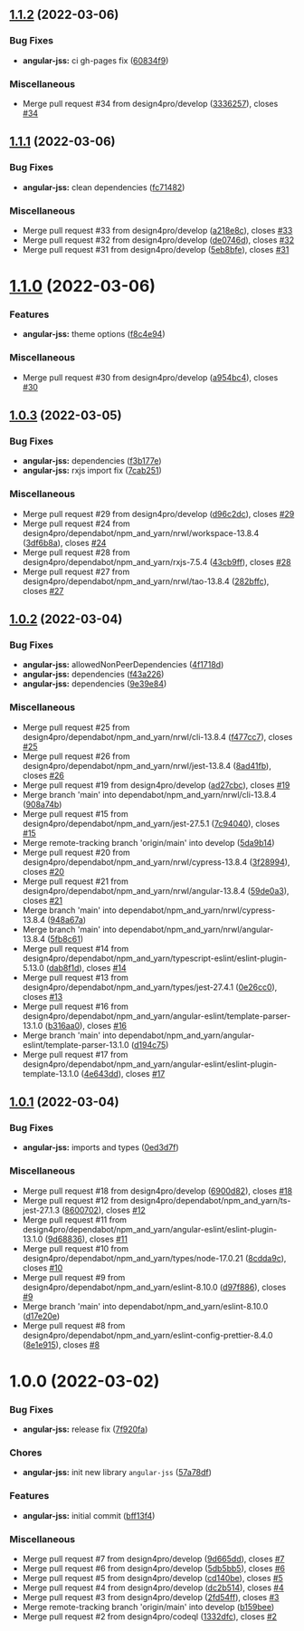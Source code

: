 ## [1.1.2](https://github.com/design4pro/angular-jss/compare/angular-jss/v1.1.1...angular-jss/v1.1.2) (2022-03-06)

### Bug Fixes

- **angular-jss:** ci gh-pages fix ([60834f9](https://github.com/design4pro/angular-jss/commit/60834f9b2923523db837692f788dc92cb9d6ca90))

### Miscellaneous

- Merge pull request #34 from design4pro/develop ([3336257](https://github.com/design4pro/angular-jss/commit/3336257f4e065459c38b96c247551e3969e2ec6f)), closes [#34](https://github.com/design4pro/angular-jss/issues/34)

## [1.1.1](https://github.com/design4pro/angular-jss/compare/angular-jss/v1.1.0...angular-jss/v1.1.1) (2022-03-06)

### Bug Fixes

- **angular-jss:** clean dependencies ([fc71482](https://github.com/design4pro/angular-jss/commit/fc714820717eac497e056f7bdadcf80cc09e0173))

### Miscellaneous

- Merge pull request #33 from design4pro/develop ([a218e8c](https://github.com/design4pro/angular-jss/commit/a218e8cd829ba553a5ffb06c4578528702fa7b65)), closes [#33](https://github.com/design4pro/angular-jss/issues/33)
- Merge pull request #32 from design4pro/develop ([de0746d](https://github.com/design4pro/angular-jss/commit/de0746d9fd19c821f96e9bcfcf0bb19654339bbe)), closes [#32](https://github.com/design4pro/angular-jss/issues/32)
- Merge pull request #31 from design4pro/develop ([5eb8bfe](https://github.com/design4pro/angular-jss/commit/5eb8bfea81d6bb109dba3518050cbc2545f8157b)), closes [#31](https://github.com/design4pro/angular-jss/issues/31)

# [1.1.0](https://github.com/design4pro/angular-jss/compare/angular-jss/v1.0.3...angular-jss/v1.1.0) (2022-03-06)

### Features

- **angular-jss:** theme options ([f8c4e94](https://github.com/design4pro/angular-jss/commit/f8c4e949504b4ca56f75d90b3b7cc1ce2dfb8f31))

### Miscellaneous

- Merge pull request #30 from design4pro/develop ([a954bc4](https://github.com/design4pro/angular-jss/commit/a954bc4cc78dadd109a937903b1578180ab8f98a)), closes [#30](https://github.com/design4pro/angular-jss/issues/30)

## [1.0.3](https://github.com/design4pro/angular-jss/compare/angular-jss/v1.0.2...angular-jss/v1.0.3) (2022-03-05)

### Bug Fixes

- **angular-jss:** dependencies ([f3b177e](https://github.com/design4pro/angular-jss/commit/f3b177e335c019048df4e5a25a207855f2b939e3))
- **angular-jss:** rxjs import fix ([7cab251](https://github.com/design4pro/angular-jss/commit/7cab2510940f33f43ab13cbe9727edd0266f0c87))

### Miscellaneous

- Merge pull request #29 from design4pro/develop ([d96c2dc](https://github.com/design4pro/angular-jss/commit/d96c2dc28cb616e5bff147f1a55adf231ecbc3d8)), closes [#29](https://github.com/design4pro/angular-jss/issues/29)
- Merge pull request #24 from design4pro/dependabot/npm_and_yarn/nrwl/workspace-13.8.4 ([3df6b8a](https://github.com/design4pro/angular-jss/commit/3df6b8a072ec4e6ab541e4ee1777c75449bafca4)), closes [#24](https://github.com/design4pro/angular-jss/issues/24)
- Merge pull request #28 from design4pro/dependabot/npm_and_yarn/rxjs-7.5.4 ([43cb9ff](https://github.com/design4pro/angular-jss/commit/43cb9ff4df2b3b6a76cebb3c8f978c1b26cdef73)), closes [#28](https://github.com/design4pro/angular-jss/issues/28)
- Merge pull request #27 from design4pro/dependabot/npm_and_yarn/nrwl/tao-13.8.4 ([282bffc](https://github.com/design4pro/angular-jss/commit/282bffcebba5f1fbfbc6a92ac8463b227729f95d)), closes [#27](https://github.com/design4pro/angular-jss/issues/27)

## [1.0.2](https://github.com/design4pro/angular-jss/compare/angular-jss/v1.0.1...angular-jss/v1.0.2) (2022-03-04)

### Bug Fixes

- **angular-jss:** allowedNonPeerDependencies ([4f1718d](https://github.com/design4pro/angular-jss/commit/4f1718d8b1f783bbc1e02a11e16d72e6f25c25f9))
- **angular-jss:** dependencies ([f43a226](https://github.com/design4pro/angular-jss/commit/f43a226e25b88652183eba115497e3f4d2681494))
- **angular-jss:** dependencies ([9e39e84](https://github.com/design4pro/angular-jss/commit/9e39e847f50a74c36adb29d83084171d0c8e27bc))

### Miscellaneous

- Merge pull request #25 from design4pro/dependabot/npm_and_yarn/nrwl/cli-13.8.4 ([f477cc7](https://github.com/design4pro/angular-jss/commit/f477cc70d6bfeab4028320ef08672b41b56b6cbf)), closes [#25](https://github.com/design4pro/angular-jss/issues/25)
- Merge pull request #26 from design4pro/dependabot/npm_and_yarn/nrwl/jest-13.8.4 ([8ad41fb](https://github.com/design4pro/angular-jss/commit/8ad41fb8969dc86d290034d98a8fd3769fdf5831)), closes [#26](https://github.com/design4pro/angular-jss/issues/26)
- Merge pull request #19 from design4pro/develop ([ad27cbc](https://github.com/design4pro/angular-jss/commit/ad27cbc8bad0902b9c43fd0fc344441d6338d27e)), closes [#19](https://github.com/design4pro/angular-jss/issues/19)
- Merge branch 'main' into dependabot/npm_and_yarn/nrwl/cli-13.8.4 ([908a74b](https://github.com/design4pro/angular-jss/commit/908a74b13b325f3e073ab3f4456de65e5b029130))
- Merge pull request #15 from design4pro/dependabot/npm_and_yarn/jest-27.5.1 ([7c94040](https://github.com/design4pro/angular-jss/commit/7c94040aa1574867bc8f6d98712aa6b78fe237a8)), closes [#15](https://github.com/design4pro/angular-jss/issues/15)
- Merge remote-tracking branch 'origin/main' into develop ([5da9b14](https://github.com/design4pro/angular-jss/commit/5da9b148b1477b5ed8692966e8600d5add283927))
- Merge pull request #20 from design4pro/dependabot/npm_and_yarn/nrwl/cypress-13.8.4 ([3f28994](https://github.com/design4pro/angular-jss/commit/3f28994870be50cf54dde37c808ee322bf708b8f)), closes [#20](https://github.com/design4pro/angular-jss/issues/20)
- Merge pull request #21 from design4pro/dependabot/npm_and_yarn/nrwl/angular-13.8.4 ([59de0a3](https://github.com/design4pro/angular-jss/commit/59de0a3af5a5667b3b102422c05f80e84ca16ba2)), closes [#21](https://github.com/design4pro/angular-jss/issues/21)
- Merge branch 'main' into dependabot/npm_and_yarn/nrwl/cypress-13.8.4 ([948a67a](https://github.com/design4pro/angular-jss/commit/948a67a35c752e7d08483150e1852c808fbddbf9))
- Merge branch 'main' into dependabot/npm_and_yarn/nrwl/angular-13.8.4 ([5fb8c61](https://github.com/design4pro/angular-jss/commit/5fb8c612b86eb2f146df08c794b3d374b2c3295c))
- Merge pull request #14 from design4pro/dependabot/npm_and_yarn/typescript-eslint/eslint-plugin-5.13.0 ([dab8f1d](https://github.com/design4pro/angular-jss/commit/dab8f1dc7a5af222175cb88a731754aa787a4dff)), closes [#14](https://github.com/design4pro/angular-jss/issues/14)
- Merge pull request #13 from design4pro/dependabot/npm_and_yarn/types/jest-27.4.1 ([0e26cc0](https://github.com/design4pro/angular-jss/commit/0e26cc0c06ce727d45cf34e5ccd170f74befe55c)), closes [#13](https://github.com/design4pro/angular-jss/issues/13)
- Merge pull request #16 from design4pro/dependabot/npm_and_yarn/angular-eslint/template-parser-13.1.0 ([b316aa0](https://github.com/design4pro/angular-jss/commit/b316aa035c738d6dfe244b2b90d6ce0acda0a728)), closes [#16](https://github.com/design4pro/angular-jss/issues/16)
- Merge branch 'main' into dependabot/npm_and_yarn/angular-eslint/template-parser-13.1.0 ([d194c75](https://github.com/design4pro/angular-jss/commit/d194c759b7c7b6be0379b352cefa4527838dc881))
- Merge pull request #17 from design4pro/dependabot/npm_and_yarn/angular-eslint/eslint-plugin-template-13.1.0 ([4e643dd](https://github.com/design4pro/angular-jss/commit/4e643dd5bf89ca958c78eb0dd93e17bd63d416ab)), closes [#17](https://github.com/design4pro/angular-jss/issues/17)

## [1.0.1](https://github.com/design4pro/angular-jss/compare/angular-jss/v1.0.0...angular-jss/v1.0.1) (2022-03-04)

### Bug Fixes

- **angular-jss:** imports and types ([0ed3d7f](https://github.com/design4pro/angular-jss/commit/0ed3d7fd8e014faa80e326cf6435b1a7b9a200cd))

### Miscellaneous

- Merge pull request #18 from design4pro/develop ([6900d82](https://github.com/design4pro/angular-jss/commit/6900d82562f202dd999717acf99d272f536c063b)), closes [#18](https://github.com/design4pro/angular-jss/issues/18)
- Merge pull request #12 from design4pro/dependabot/npm_and_yarn/ts-jest-27.1.3 ([8600702](https://github.com/design4pro/angular-jss/commit/8600702694e29d3ea09876c5b04686797472fec2)), closes [#12](https://github.com/design4pro/angular-jss/issues/12)
- Merge pull request #11 from design4pro/dependabot/npm_and_yarn/angular-eslint/eslint-plugin-13.1.0 ([9d68836](https://github.com/design4pro/angular-jss/commit/9d688365bdd04e5b081f94e0aad6c207ce868fc8)), closes [#11](https://github.com/design4pro/angular-jss/issues/11)
- Merge pull request #10 from design4pro/dependabot/npm_and_yarn/types/node-17.0.21 ([8cdda9c](https://github.com/design4pro/angular-jss/commit/8cdda9cd0475b450f2156e9a54cabe4cafe3489e)), closes [#10](https://github.com/design4pro/angular-jss/issues/10)
- Merge pull request #9 from design4pro/dependabot/npm_and_yarn/eslint-8.10.0 ([d97f886](https://github.com/design4pro/angular-jss/commit/d97f886aa621fb29708388df59b50bfc304025c4)), closes [#9](https://github.com/design4pro/angular-jss/issues/9)
- Merge branch 'main' into dependabot/npm_and_yarn/eslint-8.10.0 ([d17e20e](https://github.com/design4pro/angular-jss/commit/d17e20edd7dbcbf882b745da918fd33a4ee2b339))
- Merge pull request #8 from design4pro/dependabot/npm_and_yarn/eslint-config-prettier-8.4.0 ([8e1e915](https://github.com/design4pro/angular-jss/commit/8e1e91541f4c13125a881727a4d26f0220d7672e)), closes [#8](https://github.com/design4pro/angular-jss/issues/8)

# 1.0.0 (2022-03-02)

### Bug Fixes

- **angular-jss:** release fix ([7f920fa](https://github.com/design4pro/angular-jss/commit/7f920fa319aedeebce6d9aa38891c68a64b66392))

### Chores

- **angular-jss:** init new library `angular-jss` ([57a78df](https://github.com/design4pro/angular-jss/commit/57a78dfc95222b9d2d1a278e3ff07d5c5a9141af))

### Features

- **angular-jss:** initial commit ([bff13f4](https://github.com/design4pro/angular-jss/commit/bff13f49b5947f6c554a2261efb219917d0032a1))

### Miscellaneous

- Merge pull request #7 from design4pro/develop ([9d665dd](https://github.com/design4pro/angular-jss/commit/9d665ddc815fa99b3a08d0cef6a84d7c42a35d5f)), closes [#7](https://github.com/design4pro/angular-jss/issues/7)
- Merge pull request #6 from design4pro/develop ([5db5bb5](https://github.com/design4pro/angular-jss/commit/5db5bb55b080937b1a5e5b44915d42db79215caf)), closes [#6](https://github.com/design4pro/angular-jss/issues/6)
- Merge pull request #5 from design4pro/develop ([cd140be](https://github.com/design4pro/angular-jss/commit/cd140becba32c5793371df6ed92e4316f4bb6aa7)), closes [#5](https://github.com/design4pro/angular-jss/issues/5)
- Merge pull request #4 from design4pro/develop ([dc2b514](https://github.com/design4pro/angular-jss/commit/dc2b514e8dd94c0c8a64f537c271ac95266f6c8d)), closes [#4](https://github.com/design4pro/angular-jss/issues/4)
- Merge pull request #3 from design4pro/develop ([2fd54ff](https://github.com/design4pro/angular-jss/commit/2fd54fff2c1c5d044223f7e86c1b5c4a596cb40c)), closes [#3](https://github.com/design4pro/angular-jss/issues/3)
- Merge remote-tracking branch 'origin/main' into develop ([b159bee](https://github.com/design4pro/angular-jss/commit/b159bee97db3429fa596495ea1e8c453fee46f0a))
- Merge pull request #2 from design4pro/codeql ([1332dfc](https://github.com/design4pro/angular-jss/commit/1332dfc7817b3d2c2a898eb490083672259cbd38)), closes [#2](https://github.com/design4pro/angular-jss/issues/2)

